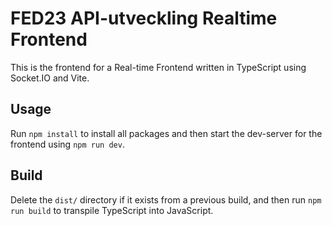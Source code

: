 # FED23 API-utveckling Realtime Frontend

This is the frontend for a Real-time Frontend written in TypeScript using Socket.IO and Vite.

## Usage

Run `npm install` to install all packages and then start the dev-server for the frontend using `npm run dev`.

## Build

Delete the `dist/` directory if it exists from a previous build, and then run `npm run build` to transpile TypeScript into JavaScript.
